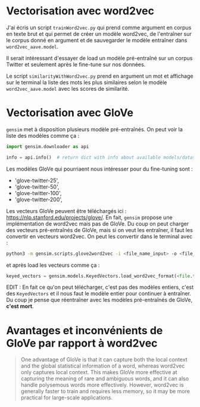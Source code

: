 # Vectorisation avec word2vec

J'ai écris un script `trainWord2vec.py` qui prend comme argument en corpus en texte brut et qui permet de créer un modèle word2vec, de l'entraîner sur le corpus donné en argument et de sauvegarder le modèle entraîner dans `word2vec_aave.model`.

Il serait intéressant d'essayer de load un modèle pré-entraîné sur un corpus Twitter et seulement après le fine-tune sur nos données.

Le script `similarityWithWord2vec.py` prend en argument un mot et affichage sur le terminal la liste des mots les plus similaires selon le modèle `word2vec_aave.model` avec les scores de similarité. 

# Vectorisation avec GloVe

`gensim` met à disposition plusieurs modèle pré-entraînés. On peut voir la liste des modèles comme ça :

```python
import gensim.downloader as api

info = api.info()  # return dict with info about available models/datasets
```

Les modèles GloVe qui pourriaent nous intéresser pour du fine-tuning sont : 

- 'glove-twitter-25',
- 'glove-twitter-50',
- 'glove-twitter-100',
- 'glove-twitter-200',

Les vecteurs GloVe peuvent être téléchargés ici : https://nlp.stanford.edu/projects/glove/. En fait, `gensim` propose une implémentation de word2vec mais pas de GloVe. Du coup on peut charger des vecteurs pré-entraînés de GloVe, mais si on veut les entraîner, il faut les convertir en vecteurs word2vec. On peut les convertir dans le terminal avec : 

```bash
python3 -m gensim.scripts.glove2word2vec -i <file_name_input> -o <file_name_output>.txt
```

et après load les vecteurs comme ça : 

```python
keyed_vectors = gensim.models.KeyedVectors.load_word2vec_format(<file.txt>, binary=False)
```

EDIT : En fait ce qu'on peut télécharger, c'est pas des modèles entiers, c'est des `KeyedVectors` et il nous faut le modèle entier pour continuer à entraîner. Du coup je pense que réentraîner avec les modèles pré-entraînés de GloVe, **c'est mort**.

# Avantages et inconvénients de GloVe par rapport à word2vec

>One advantage of GloVe is that it can capture both the local context and the global statistical information of a word, whereas word2vec only captures local context. This makes GloVe more effective at capturing the meaning of rare and ambiguous words, and it can also handle polysemous words more effectively. However, word2vec is generally faster to train and requires less memory, so it may be more practical for large-scale applications.

